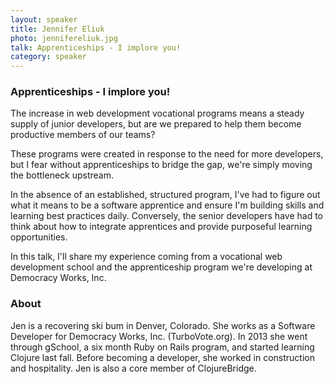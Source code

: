 ```yaml
---
layout: speaker
title: Jennifer Eliuk
photo: jennifereliuk.jpg
talk: Apprenticeships - I implore you!
category: speaker
---
```


### Apprenticeships - I implore you!

The increase in web development vocational programs means a steady supply of
junior developers, but are we prepared to help them become productive members of
our teams?

These programs were created in response to the need for more developers, but I
fear without apprenticeships to bridge the gap, we're simply moving the
bottleneck upstream.

In the absence of an established, structured program, I've had to figure out
what it means to be a software apprentice and ensure I'm building skills and
learning best practices daily. Conversely, the senior developers have had to
think about how to integrate apprentices and provide purposeful learning
opportunities.

In this talk, I'll share my experience coming from a vocational web development
school and the apprenticeship program we're developing at Democracy Works, Inc.

### About

Jen is a recovering ski bum in Denver, Colorado. She works as a Software
Developer for Democracy Works, Inc. (TurboVote.org). In 2013 she went through
gSchool, a six month Ruby on Rails program, and started learning Clojure last
fall. Before becoming a developer, she worked in construction and hospitality.
Jen is also a core member of ClojureBridge.

